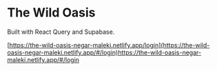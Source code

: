 # The Wild Oasis

Built with React Query and Supabase.

[https://the-wild-oasis-negar-maleki.netlify.app/login](https://the-wild-oasis-negar-maleki.netlify.app/#/login)https://the-wild-oasis-negar-maleki.netlify.app/#/login
